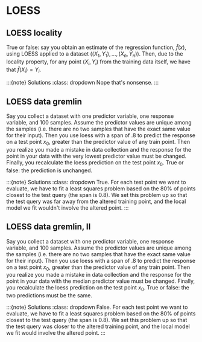 # LOESS

## LOESS locality

True or false: say you obtain an estimate of the regression function,
$\hat{f}(x)$, using LOESS applied to a dataset
$\left(\left(X_{1},Y_{1}\right),\ldots,\left(X_{n},Y_{n}\right)\right)$.
Then, due to the locality property, for any point $(X_{i},Y_{i})$ from
the training data itself, we have that $\hat{f}(X_{i})=Y_{i}$.

:::{note} Solutions
:class: dropdown
Nope that's nonsense.
:::

## LOESS data gremlin

Say you collect a dataset with one predictor variable, one response
variable, and 100 samples. Assume the predictor values are unique among
the samples (i.e. there are no two samples that have the exact same
value for their input). Then you use loess with a span of .8 to predict
the response on a test point $x_{0}$, greater than the predictor value
of any train point. Then you realize you made a mistake in data
collection and the response for the point in your data with the very
lowest predictor value must be changed. Finally, you recalculate the
loess prediction on the test point $x_{0}$. True or false: the
prediction is unchanged.

:::{note} Solutions
:class: dropdown
True. For each test point we want to evaluate, we have to fit a least
squares problem based on the 80% of points closest to the test query
(the span is $0.8$). We set this problem up so that the test query was
far away from the altered training point, and the local model we fit
wouldn't involve the altered point.
:::

## LOESS data gremlin, II

Say you collect a dataset with one predictor variable, one response
variable, and 100 samples. Assume the predictor values are unique among
the samples (i.e. there are no two samples that have the exact same
value for their input). Then you use loess with a span of .8 to predict
the response on a test point $x_{0}$, greater than the predictor value
of any train point. Then you realize you made a mistake in data
collection and the response for the point in your data with the median
predictor value must be changed. Finally, you recalculate the loess
prediction on the test point $x_{0}$. True or false: the two predictions
must be the same.

:::{note} Solutions
:class: dropdown
False. For each test point we want to evaluate, we have to fit a least
squares problem based on the 80% of points closest to the test query
(the span is $0.8$). We set this problem up so that the test query was
closer to the altered training point, and the local model we fit would
involve the altered point.
:::

